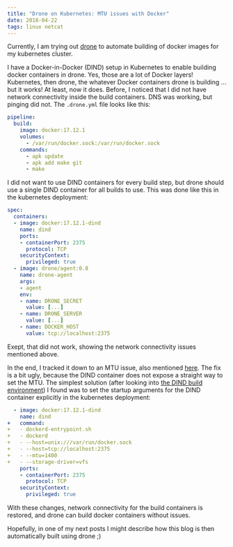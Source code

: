 ```yaml
---
title: "Drone on Kubernetes: MTU issues with Docker"
date: 2018-04-22
tags: linux netcat
---
```


Currently, I am trying out [drone](https://drone.io/) to automate building of docker images for my kubernetes cluster.

I have a Docker-in-Docker (DIND) setup in Kubernetes to enable building docker containers in drone. Yes, those are a lot of Docker layers! Kubernetes, then drone, the whatever Docker containers drone is building ... but it works! At least, now it does. Before, I noticed that I did not have network connectivity inside the build containers. DNS was working, but pinging did not. The `.drone.yml` file looks like this:

```yml
pipeline:
  build:
    image: docker:17.12.1
    volumes:
      - /var/run/docker.sock:/var/run/docker.sock
    commands:
      - apk update
      - apk add make git
      - make
```

I did not want to use DIND containers for every build step, but drone should use a single DIND container for all builds to use. This was done like this in the kubernetes deployment:

```yml
spec:
  containers:
  - image: docker:17.12.1-dind
    name: dind
    ports:
    - containerPort: 2375
      protocol: TCP
    securityContext:
      privileged: true
  - image: drone/agent:0.8
    name: drone-agent
    args:
    - agent
    env:
    - name: DRONE_SECRET
      value: [...]
    - name: DRONE_SERVER
      value: [...]
    - name: DOCKER_HOST
      value: tcp://localhost:2375
```

Exept, that did not work, showing the network connectivity issues mentioned above.

In the end, I tracked it down to an MTU issue, also mentioned [here](https://discourse.drone.io/t/docker-mtu-problem/1207). The fix is a bit ugly, because the DIND container does not expose a straight way to set the MTU. The simplest solution (after looking into [the DIND build environment](https://github.com/docker-library/docker/blob/5b158e3ca87bdc20069754a796c00b270e40cfdb/17.12/dind/)) I found was to set the startup arguments for the DIND container explicitly in the kubernetes deployment:

```yml
  - image: docker:17.12.1-dind
    name: dind
+   command:
+   - dockerd-entrypoint.sh
+   - dockerd
+   - --host=unix:///var/run/docker.sock
+   - --host=tcp://localhost:2375
+   - --mtu=1400
+   - --storage-driver=vfs
    ports:
    - containerPort: 2375
      protocol: TCP
    securityContext:
      privileged: true
```

With these changes, network connectivity for the build containers is restored, and drone can build docker containers without issues.

Hopefully, in one of my next posts I might describe how this blog is then automatically built using drone ;)
